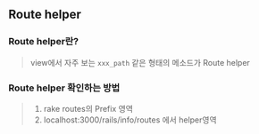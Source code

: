 ## Route helper

### Route helper란?
>view에서 자주 보는 `xxx_path` 같은 형태의 메소드가 Route helper

### Route helper 확인하는 방법
>1. rake routes의 Prefix 영역
>2. localhost:3000/rails/info/routes 에서 helper영역
